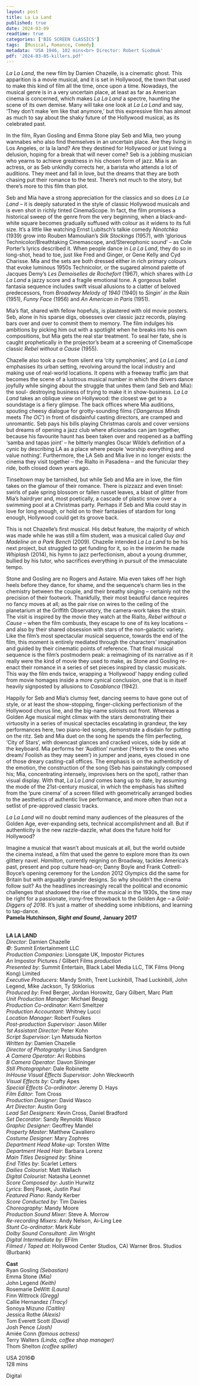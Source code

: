 ```yaml
---
layout: post
title: La La Land
published: true
date: 2024-03-09
readtime: true
categories: ['BIG SCREEN CLASSICS']
tags:  [Musical, Romance, Comedy]
metadata: 'USA 1946, 102 mins<br> Director: Robert Siodmak'
pdf: '2024-03-05-killers.pdf'
---
```


_La La Land_, the new film by Damien Chazelle, is a cinematic ghost. This apparition is a movie musical, and it is set in Hollywood, the town that used to make this kind of film all the time, once upon a time. Nowadays, the musical genre is in a very uncertain place, at least as far as American cinema is concerned, which makes _La La Land_ a spectre, haunting the scene of its own demise. Many will take one look at _La La Land_ and say, ‘They don’t make ’em like that anymore,’ but this expressive film has almost as much to say about the shaky future of the Hollywood musical, as its celebrated past.

In the film, Ryan Gosling and Emma Stone play Seb and Mia, two young wannabes who also find themselves in an uncertain place. Are they living in Los Angeles, or la la land? Are they destined for Hollywood or just living a delusion, hoping for a break that will never come? Seb is a jobbing musician who yearns to achieve greatness in his chosen form of jazz. Mia is an actress, or as Seb unkindly corrects her, a barista who attends a lot of auditions. They meet and fall in love, but the dreams that they are both chasing put their romance to the test. There’s not much to the story, but there’s more to this film than plot.

Seb and Mia have a strong appreciation for the classics and so does _La La Land_ – it is deeply saturated in the style of classic Hollywood musicals and is even shot in richly tinted CinemaScope. In fact, the film promises a historical sweep of the genre from the very beginning, when a black-and-white square becomes gradually suffused with colour as it widens to its full size. It’s a little like watching Ernst Lubitsch’s talkie comedy _Ninotchka_ (1939) grow into Rouben Mamoulian’s _Silk Stockings_ (1957), with ‘glorious Technicolor/Breathtaking Cinemascope, and/Stereophonic sound’ – as Cole Porter’s lyrics described it. When people dance in _La La Land_, they do so in long-shot, head to toe, just like Fred and Ginger, or Gene Kelly and Cyd Charisse. Mia and the sets are both dressed either in rich primary colours that evoke luminous 1950s Technicolor, or the sugared almond palette of Jacques Demy’s _Les Demoiselles de Rochefort_ (1967), which shares with _La La Land_ a jazzy score and a fragile emotional tone. A gorgeous ballet fantasia sequence includes swift visual allusions to a clatter of beloved predecessors, from _Broadway Melody of 1940_ (1940) to _Singin’ in the Rain_ (1951), _Funny Face_ (1956) and _An American in Paris_ (1951).

Mia’s flat, shared with fellow hopefuls, is plastered with old movie posters. Seb, alone in his sparse digs, obsesses over classic jazz records, playing bars over and over to commit them to memory. The film indulges his ambitions by picking him out with a spotlight when he breaks into his own compositions, but Mia gets the real star treatment. To seal her fate, she is caught prophetically in the projector’s beam at a screening of CinemaScope classic _Rebel without a Cause_ (1955).

Chazelle also took a cue from silent era ‘city symphonies’, and _La La Land_ emphasises its urban setting, revolving around the local industry and making use of real-world locations. It opens with a freeway traffic jam that becomes the scene of a lustrous musical number in which the drivers dance joyfully while singing about the struggle that unites them (and Seb and Mia): the soul- destroying business of trying to make it in show-business. _La La Land_ takes an oblique view on Hollywood: the closest we get to a soundstage is a fiery glimpse. The back offices where Mia auditions, spouting cheesy dialogue for grotty-sounding films (‘_Dangerous Minds_ meets _The OC_’) in front of disdainful casting directors, are cramped and unromantic. Seb pays his bills playing Christmas carols and cover versions but dreams of opening a jazz club where aficionados can jam together, because his favourite haunt has been taken over and reopened as a baffling ‘samba and tapas joint’ – he bitterly mangles Oscar Wilde’s definition of a cynic by describing LA as a place where people ‘worship everything and value nothing’. Furthermore, the LA Seb and Mia live in no longer exists: the cinema they visit together – the Rialto in Pasadena – and the funicular they ride, both closed down years ago.

Tinseltown may be tarnished, but while Seb and Mia are in love, the film takes on the glamour of their romance. There is pizzazz and even tinsel: swirls of pale spring blossom or fallen russet leaves, a blast of glitter from Mia’s hairdryer and, most poetically, a cascade of plastic snow over a swimming pool at a Christmas party. Perhaps if Seb and Mia could stay in love for long enough, or hold on to their fantasies of stardom for long enough, Hollywood could get its groove back.

This is not Chazelle’s first musical. His debut feature, the majority of which was made while he was still a film student, was a musical called _Guy and Madeline on a Park Bench_ (2009). Chazelle intended _La La Land_ to be his next project, but struggled to get funding for it, so in the interim he made _Whiplash_ (2014), his hymn to jazz perfectionism, about a young drummer, bullied by his tutor, who sacrifices everything in pursuit of the immaculate tempo.

Stone and Gosling are no Rogers and Astaire. Mia even takes off her high heels before they dance, for shame, and the sequence’s charm lies in the chemistry between the couple, and their breathy singing – certainly not the precision of their footwork. Thankfully, their most beautiful dance requires no fancy moves at all; as the pair rise on wires to the ceiling of the planetarium at the Griffith Observatory, the camera-work takes the strain. The visit is inspired by the movie they watch at the Rialto, _Rebel without a Cause_ – when the film combusts, they escape to one of its key locations – and also by their shared obsession with stars of the non-galactic variety. Like the film’s most spectacular musical sequence, towards the end of the film, this moment is entirely mediated through the characters’ imagination and guided by their cinematic points of reference. That final musical sequence is the film’s postmodern peak: a reimagining of its narrative as if it really were the kind of movie they used to make, as Stone and Gosling re-enact their romance in a series of set pieces inspired by classic musicals. This way the film ends twice, wrapping a ‘Hollywood’ happy ending culled from movie homages inside a more cynical conclusion, one that is in itself heavily signposted by allusions to _Casablanca_ (1942).

Happily for Seb and Mia’s clumsy feet, dancing seems to have gone out of style, or at least the show-stopping, finger-clicking perfectionism of the Hollywood chorus line, and the big-name soloists out front. Whereas a Golden Age musical might climax with the stars demonstrating their virtuosity in a series of musical spectacles escalating in grandeur, the key performances here, two piano-led songs, demonstrate a disdain for putting on the ritz. Seb and Mia duet on the song he spends the film perfecting, ‘City of Stars’, with downcast glances and cracked voices, side by side at the keyboard. Mia performs her ‘Audition’ number (‘Here’s to the ones who dream/ Foolish as they may seem’) in jumper and jeans, eyes closed in one of those dreary casting-call offices. The emphasis is on the authenticity of the emotion, the construction of the song (Seb has painstakingly composed his; Mia, concentrating intensely, improvises hers on the spot), rather than visual display. With that, _La La Land_ comes bang up to date, by assuming the mode of the 21st-century musical, in which the emphasis has shifted from the ‘pure cinema’ of a screen filled with geometrically arranged bodies to the aesthetics of authentic live performance, and more often than not a setlist of pre-approved classic tracks.

_La La Land_ will no doubt remind many audiences of the pleasures of the Golden Age, ever-expanding sets, technical accomplishment and all. But if authenticity is the new razzle-dazzle, what does the future hold for Hollywood?

Imagine a musical that wasn’t about musicals at all, but the world outside the cinema instead, a film that used the genre to explore more than its own glittery navel. _Hamilton_, currently reigning on Broadway, tackles America’s past, present and pop culture head-on; Danny Boyle and Frank Cottrell-Boyce’s opening ceremony for the London 2012 Olympics did the same for Britain but with arguably grander designs. So why shouldn’t the cinema follow suit? As the headlines increasingly recall the political and economic challenges that shadowed the rise of the musical in the 1930s, the time may be right for a passionate, irony-free throwback to the Golden Age – a _Gold-Diggers of 2016_. It’s just a matter of shedding some inhibitions, and learning to tap-dance.  
**Pamela Hutchinson, _Sight and Sound_, January 2017**  
<br>

**LA LA LAND**  
_Director_: Damien Chazelle  
_©_: Summit Entertainment LLC  
_Production Companies_: Lionsgate UK, Impostor Pictures  
_An_ Impostor Pictures / Gilbert Films _production_  
_Presented by_: Summit Entertain, Black Label Media LLC, TIK Films (Hong Kong) Limited  
_Executive Producers_: Mandy Smith, Trent Luckinbill, Thad Luckinbill, John Legend, 
Mike Jackson, Ty Stiklorius  
_Produced by_: Fred Berger, Jordan Horowitz, Gary Gilbert, Marc Platt  
_Unit Production Manager_: Michael Beugg  
_Production Co-ordinator_: Kerri Smeltzer  
_Production Accountant_: Whitney Lucci  
_Location Manager_: Robert Foulkes  
_Post-production Supervisor_: Jason Miller  
_1st Assistant Director_: Peter Kohn  
_Script Supervisor_: Lyn Matsuda Norton  
_Written by_: Damien Chazelle  
_Director of Photography_: Linus Sandgren  
_A Camera Operator_: Ari Robbins  
_B Camera Operator_: Davon Slininger  
_Still Photographer_: Dale Robinette  
_InHouse Visual Effects Supervisor_: John Weckworth  
_Visual Effects by_: Crafty Apes  
_Special Effects Co-ordinator_: Jeremy D. Hays  
_Film Editor_: Tom Cross  
_Production Designer_: David Wasco  
_Art Director_: Austin Gorg  
_Lead Set Designers_: Kevin Cross, Daniel Bradford  
_Set Decorator_: Sandy Reynolds Wasco  
_Graphic Designer_: Geoffrey Mandel  
_Property Master_: Matthew Cavaliero  
_Costume Designer_: Mary Zophres  
_Department Head Make-up_: Torsten Witte  
_Department Head Hair_: Barbara Lorenz  
_Main Titles Designed by_: Shine  
_End Titles by_: Scarlet Letters  
_Dailies Colourist_: Matt Wallach  
_Digital Colourist_: Natasha Leonnet  
_Score Composed by_: Justin Hurwitz  
_Lyrics_: Benj Pasek, Justin Paul  
_Featured Piano_: Randy Kerber  
_Score Conducted by_: Tim Davies  
_Choreography_: Mandy Moore  
_Production Sound Mixer_: Steve A. Morrow  
_Re-recording Mixers_: Andy Nelson, Ai-Ling Lee  
_Stunt Co-ordinator_: Mark Kubr  
_Dolby Sound Consultant_: Jim Wright  
_Digital Intermediate by_: EFilm  
_Filmed / Taped at_: Hollywood Center Studios, CA) Warner Bros. Studios (Burbank)  

**Cast**    
Ryan Gosling _(Sebastian)_  
Emma Stone _(Mia)_  
John Legend _(Keith)_  
Rosemarie DeWitt _(Laura)_  
Finn Wittrock _(Gregg)_  
Callie Hernandez _(Tracy)_  
Sonoya Mizuno _(Caitlin)_  
Jessica Rothe _(Alexis)_  
Tom Everett Scott _(David)_  
Josh Pence _(Josh)_  
Amiée Conn _(famous actress)_  
Terry Walters _(Linda, coffee shop manager)_  
Thom Shelton _(coffee spiller)_  

USA 2016©  
128 mins  

Digital  


<!--stackedit_data:
eyJoaXN0b3J5IjpbLTE5OTgyMDg4NjBdfQ==
-->